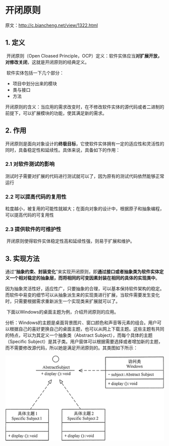 # 开闭原则

原文：http://c.biancheng.net/view/1322.html



## 1. 定义

​        开闭原则（Open Cloased Principle，OCP）定义：软件实体应当**对扩展开放，对修改关闭**，这就是开闭原则的经典定义。

​        软件实体包括一下几个部分：

* 项目中划分出来的模块
* 类与接口
* 方法

​        开闭原则的含义：当应用的需求改变时，在不修改软件实体的源代码或者二进制的前提下，可以扩展模块的功能，使其满足新的需求。

## 2. 作用

​        开闭原则是面向对象设计的**终极目标**，它使软件实体拥有一定的适应性和灵活性的同时，具备稳定性和延续性。具体来说，具备如下的作用：

### 2.1 对软件测试的影响

​        测试时子需要对扩展的代码进行测试就可以了，因为原有的测试代码依然能够正常运行

### 2.2 可以提高代码的复用性

​        粒度越小，被复用的可能性就越大；在面向对象的设计中，根据原子和抽象编程，可以提高代码的可复用性

### 2.3 提供软件的可维护性

​        开闭原则使得软件实体稳定性高和延续性强，则易于扩展和维护。

## 3. 实现方法

​        通过“**抽象约束、封装变化**”来实现开闭原则，即**通过接口或者抽象类为软件实体定义一个相对稳定的抽象层，而将相同的可变因素封装在相同的具体的实现类中**。

​        因为抽象灵活性好，适应性广，只要抽象的合理，可以基本保持软件架构的稳定。而软件中易变的细节可以从抽象派生来的实现类进行扩展，当软件需要发生变化时，只需要根据需求重新派生一个实现类来扩展就可以了。

​        下面以Windows的桌面主题为例，介绍开闭原则的应用。

​        分析：Windows的主题是桌面背景图片、窗口颜色和声音等元素的组合。用户可以根据自己的喜好更换自己的桌面主题，也可以从网上下载主题。这些主题有共同的特点，可以为其定义一个抽象类（Abstract Subject），而每个具体的主题（Specific Subject）是其子类。用户窗体可以根据需要选择或者增加新的主题，而不需要修改源代码，所以她是满足开闭原则的。其类图如下所示：

![1](../images/SOLIDPrinciple/OpenClose/1.gif)